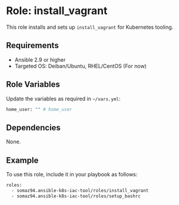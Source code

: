 # Role: install_vagrant

This role installs and sets up `install_vagrant` for Kubernetes tooling.

## Requirements

- Ansible 2.9 or higher
- Targeted OS: Deiban/Ubuntu, RHEL/CentOS (For now)

## Role Variables

Update the variables as required in `~/vars.yml`:

```bash
home_user: "" # home_user
```

## Dependencies

None.

## Example

To use this role, include it in your playbook as follows:

```bash
roles:
  - somaz94.ansible-k8s-iac-tool/roles/install_vagrant
  - somaz94.ansible-k8s-iac-tool/roles/setup_bashrc
```
